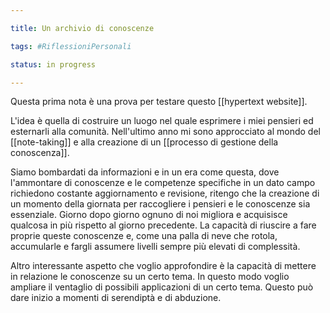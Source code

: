 ```yaml
---

title: Un archivio di conoscenze

tags: #RiflessioniPersonali 

status: in progress

---
```


Questa prima nota è una prova per testare questo [[hypertext website]]. 

L'idea è quella di costruire un luogo nel quale esprimere i miei pensieri ed esternarli alla comunità. Nell'ultimo anno mi sono approcciato al mondo del [[note-taking]] e alla creazione di un [[processo di gestione della conoscenza]]. 

Siamo bombardati da informazioni e in un era come questa, dove l'ammontare di conoscenze e le competenze specifiche in un dato campo richiedono costante aggiornamento e revisione, ritengo che la creazione di un momento della giornata per raccogliere i pensieri e le conoscenze sia essenziale.  Giorno dopo giorno ognuno di noi migliora e acquisisce qualcosa in più rispetto al giorno precedente. La capacità di riuscire a fare proprie queste conoscenze e, come una palla di neve che rotola, accumularle e fargli assumere livelli sempre più elevati di complessità. 

Altro interessante aspetto che voglio approfondire è la capacità di mettere in relazione le conoscenze su un certo tema. In questo modo voglio ampliare il ventaglio di possibili applicazioni di un certo tema. Questo può dare inizio a momenti di serendiptà e di abduzione.  





